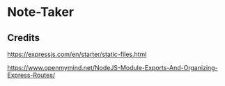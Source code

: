 # Note-Taker

## Credits

https://expressjs.com/en/starter/static-files.html

https://www.openmymind.net/NodeJS-Module-Exports-And-Organizing-Express-Routes/